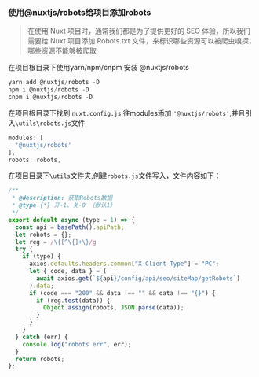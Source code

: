 ### 使用@nuxtjs/robots给项目添加robots
> 在使用 Nuxt 项目时，通常我们都是为了提供更好的 SEO 体验，所以我们需要给 Nuxt 项目添加 Robots.txt 文件，来标识哪些资源可以被爬虫嗅探，哪些资源不能够被爬取

在项目根目录下使用yarn/npm/cnpm 安装 @nuxtjs/robots

```js
yarn add @nuxtjs/robots -D
npm i @nuxtjs/robots -D
cnpm i @nuxtjs/robots -D
```

在项目根目录下找到 <code>nuxt.config.js</code> 往modules添加 <code>'@nuxtjs/robots'</code>,并且引入<code>\utils\robots.js</code>文件
```js
modules: [
  '@nuxtjs/robots'
],
robots: robots,
```

在项目目录下<code>\utils</code>文件夹,创建<code>robots.js</code>文件写入，文件内容如下：
```js
/**
 * @description: 获取Robots数据
 * @type {*} 开-1、关-0 （默认1）
 */
export default async (type = 1) => {
  const api = basePath().apiPath;
  let robots = {};
  let reg = /\{[^\{]+\}/g
  try {
    if (type) {
      axios.defaults.headers.common["X-Client-Type"] = "PC";
      let { code, data } = (
        await axios.get(`${api}/config/api/seo/siteMap/getRobots`)
      ).data;
      if (code === "200" && data !== "" && data !== "{}") {
        if (reg.test(data)) {
          Object.assign(robots, JSON.parse(data));
        }
      }
    }
  } catch (err) {
    console.log("robots err", err);
  }
  return robots;
};
```
